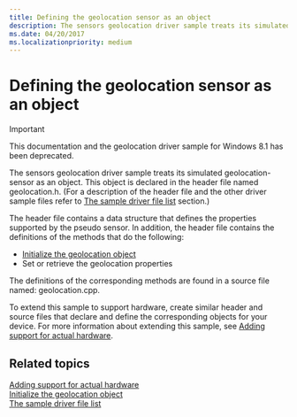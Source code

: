 ```yaml
---
title: Defining the geolocation sensor as an object
description: The sensors geolocation driver sample treats its simulated geolocation-sensor as an object.
ms.date: 04/20/2017
ms.localizationpriority: medium
---
```


# Defining the geolocation sensor as an object

> [!IMPORTANT] 
> This documentation and the geolocation driver sample for Windows 8.1 has been deprecated.

The sensors geolocation driver sample treats its simulated geolocation-sensor as an object. This object is declared in the header file named geolocation.h. (For a description of the header file and the other driver sample files refer to [The sample driver file list](the-sample-driver-file-list.md) section.)

The header file contains a data structure that defines the properties supported by the pseudo sensor. In addition, the header file contains the definitions of the methods that do the following:

-   [Initialize the geolocation object](initializing-the-geolocation-object.md)
-   Set or retrieve the geolocation properties

The definitions of the corresponding methods are found in a source file named: geolocation.cpp.

To extend this sample to support hardware, create similar header and source files that declare and define the corresponding objects for your device. For more information about extending this sample, see [Adding support for actual hardware](adding-support-for-actual-hardware.md).

## Related topics
[Adding support for actual hardware](adding-support-for-actual-hardware.md)  
[Initialize the geolocation object](initializing-the-geolocation-object.md)  
[The sample driver file list](the-sample-driver-file-list.md)  



